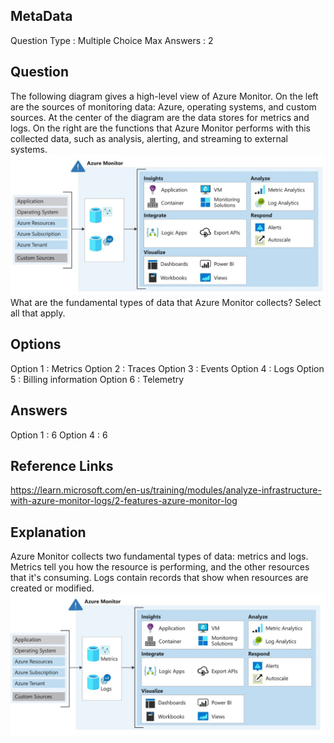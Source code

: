## MetaData 
Question Type : Multiple Choice
Max Answers : 2

## Question 
The following diagram gives a high-level view of Azure Monitor. On the left are the sources of monitoring data: Azure, operating systems, and custom sources. At the center of the diagram are the data stores for metrics and logs. On the right are the functions that Azure Monitor performs with this collected data, such as analysis, alerting, and streaming to external systems.<br><img src="https://github.com/CloudLabs-MOC-PT/Practice-Test-Images/blob/main/CLX/Images/Q20.jpg?raw=true"/><br>What are the fundamental types of data that Azure Monitor collects? Select all that apply. 

## Options 
Option 1 : Metrics
Option 2 : Traces
Option 3 : Events
Option 4 : Logs
Option 5 : Billing information
Option 6 : Telemetry

## Answers 
Option 1 : 6
Option 4 : 6

## Reference Links 
https://learn.microsoft.com/en-us/training/modules/analyze-infrastructure-with-azure-monitor-logs/2-features-azure-monitor-log  

## Explanation 
Azure Monitor collects two fundamental types of data: metrics and logs. Metrics tell you how the resource is performing, and the other resources that it's consuming. Logs contain records that show when resources are created or modified.<br><img src="https://github.com/CloudLabs-MOC-PT/Practice-Test-Images/blob/main/CLX/Images/E20.jpg?raw=true"/>